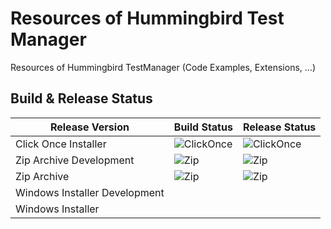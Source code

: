 # Resources of Hummingbird Test Manager
Resources of Hummingbird TestManager (Code Examples, Extensions, ...)

## Build & Release Status

Release Version | Build Status | Release Status
---|---|---
Click Once Installer| ![ClickOnce](https://hummingbird.visualstudio.com/_apis/public/build/definitions/e4481dd4-13a9-413a-bbc3-905032a1726a/8/badge) | ![ClickOnce](https://rmsprodscussu1.vsrm.visualstudio.com/A4c7be80f-2544-4f26-b94a-8857d973e0ee/_apis/public/Release/badge/e4481dd4-13a9-413a-bbc3-905032a1726a/2/4)
Zip Archive Development | ![Zip](https://hummingbird.visualstudio.com/_apis/public/build/definitions/e4481dd4-13a9-413a-bbc3-905032a1726a/6/badge?branchName=dev&api-version=4.1)| ![Zip](https://rmsprodscussu1.vsrm.visualstudio.com/A4c7be80f-2544-4f26-b94a-8857d973e0ee/_apis/public/Release/badge/e4481dd4-13a9-413a-bbc3-905032a1726a/3/6)
Zip Archive | ![Zip](https://hummingbird.visualstudio.com/_apis/public/build/definitions/e4481dd4-13a9-413a-bbc3-905032a1726a/6/badge?branchName=master&api-version=4.1) | ![Zip](https://rmsprodscussu1.vsrm.visualstudio.com/A4c7be80f-2544-4f26-b94a-8857d973e0ee/_apis/public/Release/badge/e4481dd4-13a9-413a-bbc3-905032a1726a/3/5)
Windows Installer Development | |
Windows Installer | |
